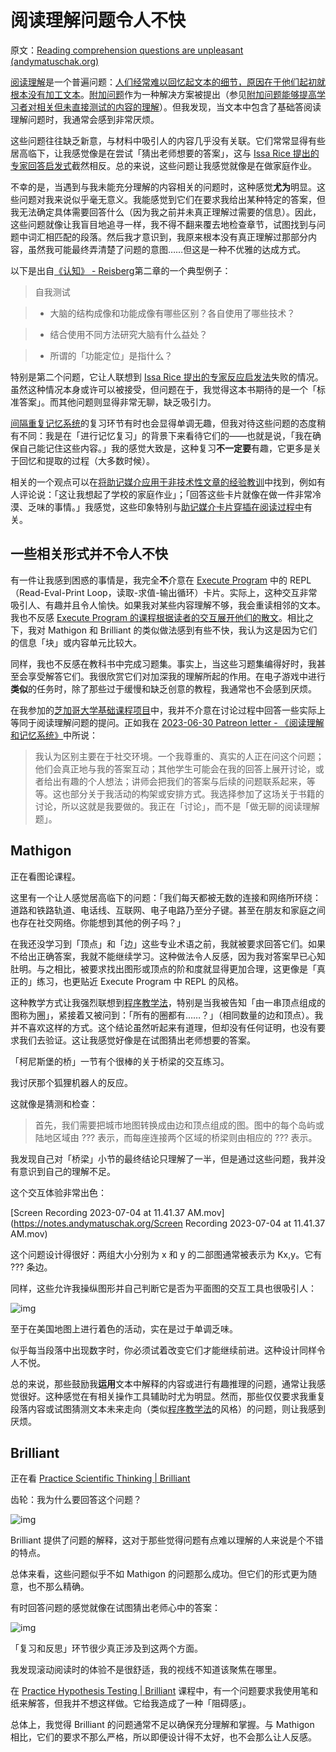 # 阅读理解问题令人不快

原文：[Reading comprehension questions are unpleasant (andymatuschak.org)](https://notes.andymatuschak.org/zVKwVczp4nEAKPWqfS1BqMi)

[阅读理解](https://notes.andymatuschak.org/zMybAxZcdkJHKSATuSZbEhz)是一个普遍问题：[人们经常难以回忆起文本的细节，原因在于他们起初就根本没有加工文本](https://notes.andymatuschak.org/z59PYkSdPeznr95fco4GRQx)。[附加问题](https://notes.andymatuschak.org/zSoTbuyrXFnDHibaSeEzPRx)作为一种解决方案被提出（参见[附加问题能够提高学习者对相关但未直接测试的内容的理解](https://notes.andymatuschak.org/z4m9Gat7zi9YUmZzQRR7pwt)）。但我发现，当文本中包含了基础答阅读理解问题时，我通常会感到非常厌烦。

这些问题往往缺乏新意，与材料中吸引人的内容几乎没有关联。它们常常显得有些居高临下，让我感觉像是在尝试「猜出老师想要的答案」，这与 [Issa Rice 提出的专家回答启发式](https://notes.andymatuschak.org/z2pzGHXwct867CYxcBwUABg)截然相反。总的来说，这些问题让我感觉就像是在做家庭作业。

不幸的是，当遇到与我未能充分理解的内容相关的问题时，这种感觉**尤为**明显。这些问题对我来说似乎毫无意义。我能感觉到它们在要求我给出某种特定的答案，但我无法确定具体需要回答什么（因为我之前并未真正理解过需要的信息）。因此，这些问题就像让我盲目地追寻一样，我不得不翻来覆去地检查章节，试图找到与问题中词汇相匹配的段落。然后我才意识到，我原来根本没有真正理解过那部分内容，虽然我可能最终弄清楚了问题的意图……但这是一种不优雅的达成方式。

以下是出自[《认知》 - Reisberg](https://notes.andymatuschak.org/z978NSCu3SfmCRvFrfzxcqH)第二章的一个典型例子：

> 自我测试

>

> - 大脑的结构成像和功能成像有哪些区别？各自使用了哪些技术？

> - 结合使用不同方法研究大脑有什么益处？

> - 所谓的「功能定位」是指什么？

特别是第二个问题，它让人联想到 [Issa Rice 提出的专家反应启发法](https://notes.andymatuschak.org/z2pzGHXwct867CYxcBwUABg)失败的情况。虽然这种情况本身或许可以被接受，但问题在于，我觉得这本书期待的是一个「标准答案」。而其他问题则显得非常无聊，缺乏吸引力。

[间隔重复记忆系统](https://notes.andymatuschak.org/z2D1qPwddPktBjpNuwYFVva)的复习环节有时也会显得单调无趣，但我对待这些问题的态度稍有不同：我是在「进行记忆复习」的背景下来看待它们的——也就是说，「我在确保自己能记住这些内容。」我的感觉大致是，这种复习**不一定要**有趣，它更多是关于回忆和提取的过程（大多数时候）。

相关的一个观点可以在[将助记媒介应用于非技术性文章的经验教训](https://notes.andymatuschak.org/zG29usta2L9LLjkVbnvCzcV)中找到，例如有人评论说：「这让我想起了学校的家庭作业」；「回答这些卡片就像在做一件非常冷漠、乏味的事情。」我感觉，这些印象特别与[助记媒介卡片穿插在阅读过程中](https://notes.andymatuschak.org/zTzb8spnoqzxs3mkvPKprmn)有关。

## 一些相关形式**并不**令人不快

有一件让我感到困惑的事情是，我完全**不**介意在 [Execute Program](https://notes.andymatuschak.org/zSsjk5UvNPGrYp8B6DEFCMS) 中的 REPL（Read-Eval-Print Loop，读取-求值-输出循环）卡片。实际上，这种交互非常吸引人、有趣并且令人愉快。如果我对某些内容理解不够，我会重读相邻的文本。我也不反感 [Execute Program 的课程根据读者的交互展开他们的散文](https://notes.andymatuschak.org/zWeMGj1huQaESSBTmRWSvD5)。相比之下，我对 Mathigon 和 Brilliant 的类似做法感到有些不快，我认为这是因为它们的信息「块」或内容单元比较大。

同样，我也不反感在教科书中完成习题集。事实上，当这些习题集编得好时，我甚至会享受解答它们。我很欣赏它们对加深我的理解所起的作用。在电子游戏中进行**类似**的任务时，除了那些过于缓慢和缺乏创意的教程，我通常也不会感到厌烦。

在我参加的[芝加哥大学基础课程项目](https://notes.andymatuschak.org/zT1cv1jAhsb6rZSfe5NGjB7)中，我并不介意在讨论过程中回答一些实际上等同于阅读理解问题的提问。正如我在 [2023-06-30 Patreon letter - 《阅读理解和记忆系统》](https://notes.andymatuschak.org/zLButXjJvGCpWKHzqhXEhhm)中所说：

> 我认为区别主要在于社交环境。一个我尊重的、真实的人正在问这个问题；他们会真正地与我的答案互动；其他学生可能会在我的回答上展开讨论，或者给出有趣的个人想法；讲师会把我们的答案与后续的问题联系起来，等等。这也部分关于我活动的构架或安排方式。我选择参加了这场关于书籍的讨论，所以这就是我要做的。我正在「讨论」，而不是「做无聊的阅读理解题」。

## Mathigon

正在看图论课程。

这里有一个让人感觉居高临下的问题：「我们每天都被无数的连接和网络所环绕：道路和铁路轨道、电话线、互联网、电子电路乃至分子键。甚至在朋友和家庭之间也存在社交网络。你能想到其他的例子吗？」

在我还没学习到「顶点」和「边」这些专业术语之前，我就被要求回答它们。如果不给出正确答案，我就不能继续学习。这种做法令人反感，因为我对答案早已心知肚明。与之相比，被要求找出图形或顶点的阶和度就显得更加合理，这更像是「真正的」练习，也更贴近 Execute Program 中 REPL 的风格。

这种教学方式让我强烈联想到[程序教学法](https://notes.andymatuschak.org/zJnwHfze71uA7T6pUwfe36f)，特别是当我被告知「由一串顶点组成的图称为圈」，紧接着又被问到：「所有的圈都有……？」（相同数量的边和顶点）。我并不喜欢这样的方式。这个结论虽然听起来有道理，但却没有任何证明，也没有要求我们去验证。这让我感觉好像是在试图猜出老师想要的答案。

「柯尼斯堡的桥」一节有个很棒的关于桥梁的交互练习。

我讨厌那个狐狸机器人的反应。

这就像是猜测和检查：

> 首先，我们需要把城市地图转换成由边和顶点组成的图。图中的每个岛屿或陆地区域由 ??? 表示，而每座连接两个区域的桥梁则由相应的 ??? 表示。

我发现自己对「桥梁」小节的最终结论只理解了一半，但是通过这些问题，我并没有意识到自己的理解不足。

这个交互体验非常出色：

[Screen Recording 2023-07-04 at 11.41.37 AM.mov](https://notes.andymatuschak.org/Screen Recording 2023-07-04 at 11.41.37 AM.mov)

这个问题设计得很好：两组大小分别为 x 和 y 的二部图通常被表示为 Kx,y。它有 ??? 条边。

同样，这些允许我操纵图形并自己判断它是否为平面图的交互工具也很吸引人：

![img](https://notes.andymatuschak.org/971BDE75-4460-4464-A4F1-C5F39FB160B5.png)

至于在美国地图上进行着色的活动，实在是过于单调乏味。

似乎每当段落中出现数字时，你必须试着改变它们才能继续前进。这种设计同样令人不悦。

总的来说，那些鼓励我**运用**文本中解释的内容或进行有趣推理的问题，通常让我感觉很好。这种感觉在有相关操作工具辅助时尤为明显。然而，那些仅仅要求我重复段落内容或试图猜测文本未来走向（类似[程序教学法](https://notes.andymatuschak.org/zJnwHfze71uA7T6pUwfe36f)的风格）的问题，则让我感到厌烦。

## Brilliant

正在看 [Practice Scientific Thinking | Brilliant](https://brilliant.org/courses/puzzle-science/introduction-64/nature-is-a-puzzle-diagrammar/1/)

齿轮：我为什么要回答这个问题？

![img](https://notes.andymatuschak.org/1404B651-037A-4D81-ADBB-C7009ED4089F.png)

Brilliant 提供了问题的解释，这对于那些觉得问题有点难以理解的人来说是个不错的特点。

总体来看，这些问题似乎不如 Mathigon 的问题那么成功。但它们的形式更为随意，也不那么精确。

有时回答问题的感觉就像在试图猜出老师心中的答案：

![img](https://notes.andymatuschak.org/E0B7BB13-00B9-428B-A782-D7002AFAE1FC.png)

「复习和反思」环节很少真正涉及到这两个方面。

我发现滚动阅读时的体验不是很舒适，我的视线不知道该聚焦在哪里。

在 [Practice Hypothesis Testing | Brilliant](https://brilliant.org/courses/hypothesis-testing/intro-to-hypothesis-testing/z-statistic/2/) 课程中，有一个问题要求我使用笔和纸来解答，但我并不想这样做。它给我造成了一种「阻碍感」。

总体上，我觉得 Brilliant 的问题通常不足以确保充分理解和掌握。与 Mathigon 相比，它们的要求不那么严格，所以即便设计得不太好，也不会那么让人反感。